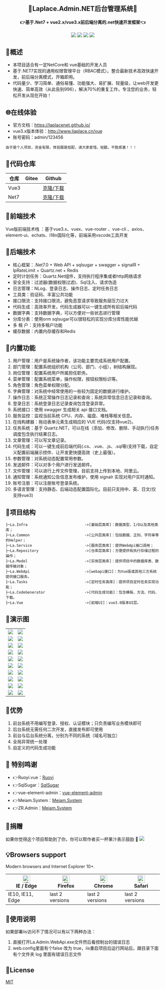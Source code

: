<h2 align="center">🏬Laplace.Admin.NET后台管理系统🏬</h2>
<h4 align="center">👉基于.Net7 + vue2.x/vue3.x前后端分离的.net快速开发框架👈</h4>  


<p align="center">
	<a href="https://github.com/Lean365/LaplaceNET"><img src="https://img.shields.io/github/stars/Lean365/LaplaceNet?style=flat-square&logo=github&color=red"></a>
	<a href="https://github.com/Lean365/LaplaceNet/blob/master/LICENSE"><img src="https://img.shields.io/github/license/Lean365/LaplaceNet?style=flat-square&logo=github&color=0000FF"></a>
  <a href="https://github.com/Lean365/LaplaceNet/watchers"><img src="https://img.shields.io/github/watchers/LaplaceNet?style=flat-square&logo=github&color=616ae5"></a>
  <a href="https://github.com/Lean365/LaplaceNet/network/members"><img src="https://img.shields.io/github/forks/Lean365/Lean365.github.io.svg?style=flat-square&logo=github&color=00C78C"></a>
  
</p>

## 🎉概述
* 本项目适合有一定NetCore和 vue基础的开发人员
* 基于.NET7实现的通用权限管理平台（RBAC模式）。整合最新技术高效快速开发，前后端分离模式，开箱即用。
* 代码量少、学习简单、通俗易懂、功能强大、易扩展、轻量级，让web开发更快速、简单高效（从此告别996），解决70%的重复工作，专注您的业务，轻松开发从现在开始！



## 🌐在线体验
- 官方文档：https://laplacenet.github.io/
- vue3.x版本体验：http://www.ilaplace.cn/vue
- 账号密码：admin/123456


```
由于是个人项目，资金有限，体验服是低配，请大家爱惜，轻戳，不胜感激！！！
```
## 🐰代码仓库
| 仓库 | Gitee | Github                                             |
| ---- | ----- | -------------------------------------------------- |
| Vue3 |       | [克隆/下载](https://github.com/Lean365/LaplaceVue) |
| Net7 |       | [克隆/下载](https://github.com/Lean365/LaplaceNet) |

## 🐰前端技术
Vue版前端技术栈 ：基于vue3.x、vuex、vue-router 、vue-cli 、axios、 element-ui、echats、i18n国际化等，前端采用vscode工具开发

## 🐰后端技术
- 核心框架：.Net7.0 + Web API + sqlsugar + swagger + signalR + IpRateLimit + Quartz.net + Redis
- 定时计划任务：Quartz.Net组件，支持执行程序集或者http网络请求
- 安全支持：过滤器(数据权限过滤)、Sql注入、请求伪造
- 日志管理：NLog、登录日志、操作日志、定时任务日志
- 工具类：验证码、丰富公共功能
- 接口限流：支持接口限流，避免恶意请求导致服务层压力过大
- 代码生成：高效率开发，代码生成器可以一键生成所有前后端代码
- 数据字典：支持数据字典，可以方便对一些状态进行管理
- 分库分表：使用orm sqlsugar可以很轻松的实现分库分库性能优越
- 多 租 户：支持多租户功能
- 缓存数据：内置内存缓存和Redis


## 📌内置功能

1. 用户管理：用户是系统操作者，该功能主要完成系统用户配置。
2. 部门管理：配置系统组织机构（公司、部门、小组），树结构展现。
3. 岗位管理：配置系统用户所属担任职务。
4. 菜单管理：配置系统菜单，操作权限，按钮权限标识等。
5. 角色管理：角色菜单权限分配。
6. 字典管理：对系统中经常使用的一些较为固定的数据进行维护。
7. 操作日志：系统正常操作日志记录和查询；系统异常信息日志记录和查询。
8. 登录日志：系统登录日志记录查询包含登录异常。
9. 系统接口：使用 swagger 生成相关 api 接口文档。
10. 服务监控：监视当前系统 CPU、内存、磁盘、堆栈等相关信息。
11. 在线构建器：拖动表单元素生成相应的 VUE 代码(仅支持vue2)。
12. 任务系统：基于 Quartz.NET，可以在线（添加、修改、删除、手动执行)任务调度包含执行结果日志。
13. 文章管理：可以写文章记录。
14. 代码生成：可以一键生成前后端代码(.cs、.vue、.js、.sql等)支持下载，自定义配置前端展示控件、让开发更快捷高效（史上最强）。
15. 参数管理：对系统动态配置常用参数。
16. 发送邮件：可以对多个用户进行发送邮件。
17. 文件管理：可以进行上传文件管理，目前支持上传到本地、阿里云。
18. 通知管理：系统通知公告信息发布维护，使用 signalr 实现对用户实时通知。
19. 账号注册：可以注册账号登录系统。
20. 多语言管理：支持静态、后端动态配置国际化。目前只支持中、英、日文(仅支持vue3)

## 🔰项目结构

```
├─La.Infra                          ->[基础层类库]：数据类型，I/O以及其他类库；
├─La.Common                         ->[公共层类库]：包括数据、正则、字符串等的Helper；
├─La.Service                        ->[服务层类库]：提供WebApi接口调用；
├─La.Repository                     ->[仓库层类库]：方便提供有执行存储过程的操作；
├─La.Model                          ->[实体层类库]：提供项目中的数据库表、数据传输对象；
├─La.WebApi                         ->[webapi接口]：为Vue版或其他三方系统提供接口服务。
├─La.Tasks                          ->[定时任务类库]：提供项目定时任务实现功能；
├─La.CodeGenerator                  ->[代码生成功能]：包含模板、方法、代码、下载。
├─La.Vue                            ->[前端UI]：vue3.0版本UI层。
```

## 📌演示图

<table>
    <tr>
        <td><img src="https://github.com/Lean365/LaplaceNET/raw/master/document/images/1.png"/></td>
        <td><img src="https://github.com/Lean365/LaplaceNET/raw/master/document/images/2.png"/></td>
    </tr>
    <tr>
        <td><img src="https://github.com/Lean365/LaplaceNET/raw/master/document/images/3.png"/></td>
        <td><img src="https://github.com/Lean365/LaplaceNET/raw/master/document/images/4.png"/></td>
    </tr>
    <tr>
        <td><img src="https://github.com/Lean365/LaplaceNET/raw/master/document/images/5.png"/></td>
        <td><img src="https://github.com/Lean365/LaplaceNET/raw/master/document/images/6.png"/></td>
    </tr>
	<tr>
        <td><img src="https://github.com/Lean365/LaplaceNET/raw/master/document/images/7.png"/></td>
        <td><img src="https://github.com/Lean365/LaplaceNET/raw/master/document/images/8.png"/></td>
    </tr>	
	<tr>
        <td><img src="https://github.com/Lean365/LaplaceNET/raw/master/document/images/9.png"/></td>
        <td><img src="https://github.com/Lean365/LaplaceNET/raw/master/document/images/10.png"/></td>
    </tr>
	<tr>
        <td><img src="https://github.com/Lean365/LaplaceNET/raw/master/document/images/11.png"/></td>
        <td><img src="https://github.com/Lean365/LaplaceNET/raw/master/document/images/12.png"/></td>
    </tr>
	<tr>
        <td><img src="https://github.com/Lean365/LaplaceNET/raw/master/document/images/13.png"/></td>
        <td><img src="https://github.com/Lean365/LaplaceNET/raw/master/document/images/14.png"/></td>
    </tr>
	<tr>
        <td><img src="https://github.com/Lean365/LaplaceNET/raw/master/document/images/15.png"/></td>
        <td><img src="https://github.com/Lean365/LaplaceNET/raw/master/document/images/16.png"/></td>
    </tr>
	<tr>
        <td><img src="https://github.com/Lean365/LaplaceNET/raw/master/document/images/17.png"/></td>
		<td><img src="https://github.com/Lean365/LaplaceNET/raw/master/document/images/18.png"/></td>
    </tr>
	<tr>
		<td><img src="https://github.com/Lean365/LaplaceNET/raw/master/document/images/19.png"/></td>
		<td><img src="https://github.com/Lean365/LaplaceNET/raw/master/document/images/20.png"/></td>
	</tr>
</table>

## 🎉优势

1. 前台系统不用编写登录、授权、认证模块；只负责编写业务模块即可
2. 后台系统无需任何二次开发，直接发布即可使用
3. 前台与后台系统分离，分别为不同的系统（域名可独立）
4. 全局异常统一处理
5. 自定义的代码生成功能

## 💐 特别鸣谢
- 👉Ruoyi.vue：[Ruoyi](http://www.ruoyi.vip/)
- 👉SqlSugar：[SqlSugar](https://github.com/dotnetchina/SqlSugar)
- 👉vue-element-admin：[vue-element-admin](https://github.com/PanJiaChen/vue-element-admin)
- 👉Meiam.System：[Meiam.System](https://github.com/91270/Meiam.System)
- 👉ZR.Admin：[Meiam.System](https://gitee.com/izory)

## 🎀捐赠
如果你觉得这个项目帮助到了你，你可以帮作者买一杯果汁表示鼓励 🍹 
<img src="https://github.com/Lean365/LaplaceNET/raw/master/document/images/pay.jpg"/>


## 💡Browsers support

Modern browsers and Internet Explorer 10+.

| [<img src="https://raw.githubusercontent.com/alrra/browser-logos/master/src/edge/edge_48x48.png" alt="IE / Edge" width="24px" height="24px" />](https://godban.github.io/browsers-support-badges/)</br>IE / Edge | [<img src="https://raw.githubusercontent.com/alrra/browser-logos/master/src/firefox/firefox_48x48.png" alt="Firefox" width="24px" height="24px" />](https://godban.github.io/browsers-support-badges/)</br>Firefox | [<img src="https://raw.githubusercontent.com/alrra/browser-logos/master/src/chrome/chrome_48x48.png" alt="Chrome" width="24px" height="24px" />](https://godban.github.io/browsers-support-badges/)</br>Chrome | [<img src="https://raw.githubusercontent.com/alrra/browser-logos/master/src/safari/safari_48x48.png" alt="Safari" width="24px" height="24px" />](https://godban.github.io/browsers-support-badges/)</br>Safari |
| ---------------------------------------------------------------------------------------------------------------------------------------------------------------------------------------------------------------- | ------------------------------------------------------------------------------------------------------------------------------------------------------------------------------------------------------------------ | -------------------------------------------------------------------------------------------------------------------------------------------------------------------------------------------------------------- | -------------------------------------------------------------------------------------------------------------------------------------------------------------------------------------------------------------- |
| IE10, IE11, Edge                                                                                                                                                                                                 | last 2 versions                                                                                                                                                                                                    | last 2 versions                                                                                                                                                                                                | last 2 versions                                                                                                                                                                                                |

## 🔧使用说明
如果部署iis访问不了情况可以有以下两种办法：
1. 直接打开La.Admin.WebApi.exe文件然后看控制台的错误日志
2. web.config里面有个false 改为 true，iis重启项目后运行网站后，跟目录下面 有个文件夹 log 里面有错误日志文件

## 🚩License
[MIT](https://github.com/Lean365/LaplaceNet/blob/master/LICENSE)

